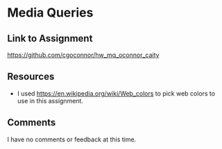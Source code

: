 # Media Queries

## Link to Assignment

https://github.com/cgoconnor/hw_mq_oconnor_caity

## Resources

* I used https://en.wikipedia.org/wiki/Web_colors to pick web colors to use in this assignment.

## Comments

I have no comments or feedback at this time.
